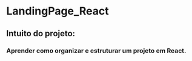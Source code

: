 # LandingPage_React

<h2>Intuito do projeto:</h2>

<h3>Aprender como organizar e estruturar um projeto em React.</h3>
